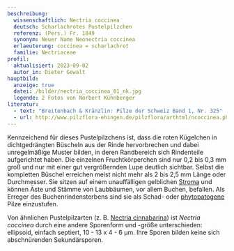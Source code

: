 ```yaml
---
beschreibung:
  wissenschaftlich: Nectria coccinea
  deutsch: Scharlachrotes Pustelpilzchen
  referenz: (Pers.) Fr. 1849
  synonym: Neuer Name Neonectria coccinea
  erlaeuterung: coccinea = scharlachrot
  familie: Nectriaceae
profil:
  aktualisiert: 2023-09-02
  autor_in: Dieter Gewalt
hauptbild:
  anzeige: true
  datei: /bilder/nectria_coccinea_01_nk.jpg
  legende: 2 Fotos von Norbert Kühnberger
literatur:
  - text: "Breitenbach & Kränzlin: Pilze der Schweiz Band 1, Nr. 325"
  - url: http://www.pilzflora-ehingen.de/pilzflora/arthtml/ncoccinea.php
---
```

Kennzeichend für dieses Pustelpilzchens ist, dass die roten Kügelchen in dichtgedrängten Büscheln aus der Rinde hervorbrechen und dabei unregelmäßige Muster bilden, in deren Randbereich sich Rindenteile aufgerichtet haben. Die einzelnen Fruchtkörperchen sind nur 0,2 bis 0,3 mm groß und nur mit einer gut vergrößernden Lupe deutlich sichtbar. Selbst die kompletten Büschel erreichen meist nicht mehr als 2 bis 2,5 mm Länge oder Durchmesser. Sie sitzen auf einem unauffälligen gelblichen [Stroma](Stroma "Glossar") und können Äste und Stämme von Laubbäumen, vor allem Buchen, befallen. Als Erreger des Buchenrindensterbens sind sie als Schad- oder [phytopatogene](phytopatogen "Glossar") Pilze einzustufen.

Von ähnlichen Pustelpilzarten (z. B. [Nectria cinnabarina](/pilze/nectria-cinnabarina-zinnoberroter-pustelpilz)) ist *Nectria coccinea* durch eine andere Sporenform und -größe unterschieden: ellipsoid, einfach septiert, 10 - 13 x 4 - 6 µm. Ihre Sporen bilden keine sich abschnürenden Sekundärsporen.